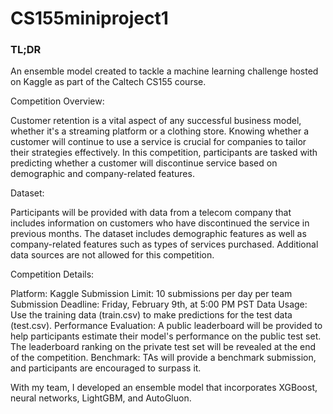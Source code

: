 # CS155miniproject1

### TL;DR
An ensemble model created to tackle a machine learning challenge hosted on Kaggle as part of the Caltech CS155 course.


Competition Overview:

Customer retention is a vital aspect of any successful business model, whether it's a streaming platform or a clothing store. Knowing whether a customer will continue to use a service is crucial for companies to tailor their strategies effectively. In this competition, participants are tasked with predicting whether a customer will discontinue service based on demographic and company-related features.

Dataset:

Participants will be provided with data from a telecom company that includes information on customers who have discontinued the service in previous months. The dataset includes demographic features as well as company-related features such as types of services purchased. Additional data sources are not allowed for this competition.

Competition Details:

Platform: Kaggle
Submission Limit: 10 submissions per day per team
Submission Deadline: Friday, February 9th, at 5:00 PM PST
Data Usage: Use the training data (train.csv) to make predictions for the test data (test.csv).
Performance Evaluation: A public leaderboard will be provided to help participants estimate their model's performance on the public test set. The leaderboard ranking on the private test set will be revealed at the end of the competition.
Benchmark: TAs will provide a benchmark submission, and participants are encouraged to surpass it.


With my team, I developed an ensemble model that incorporates XGBoost, neural networks, LightGBM, and AutoGluon.
